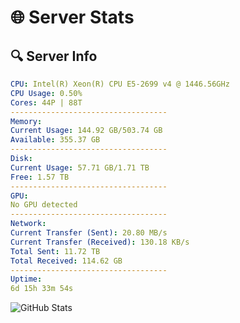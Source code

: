 # 🌐 Server Stats
## 🔍 Server Info
```yaml
CPU: Intel(R) Xeon(R) CPU E5-2699 v4 @ 1446.56GHz
CPU Usage: 0.50%
Cores: 44P | 88T
-----------------------------------
Memory:
Current Usage: 144.92 GB/503.74 GB
Available: 355.37 GB
-----------------------------------
Disk:
Current Usage: 57.71 GB/1.71 TB
Free: 1.57 TB
-----------------------------------
GPU:
No GPU detected
-----------------------------------
Network:
Current Transfer (Sent): 20.80 MB/s
Current Transfer (Received): 130.18 KB/s
Total Sent: 11.72 TB
Total Received: 114.62 GB
-----------------------------------
Uptime:
6d 15h 33m 54s
```
![GitHub Stats](https://img.shields.io/badge/Updated-2025-03-14_12:56:43-blue)